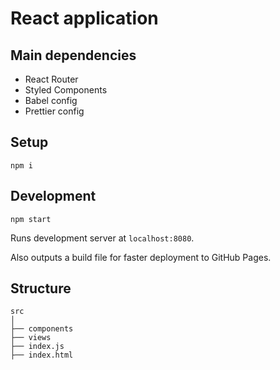 # React application

## Main dependencies

- React Router
- Styled Components
- Babel config
- Prettier config

## Setup

    npm i

## Development

    npm start

Runs development server at `localhost:8080`.

Also outputs a build file for faster deployment to GitHub Pages.

## Structure

    src
    │
    ├── components
    ├── views
    ├── index.js
    ├── index.html
    
